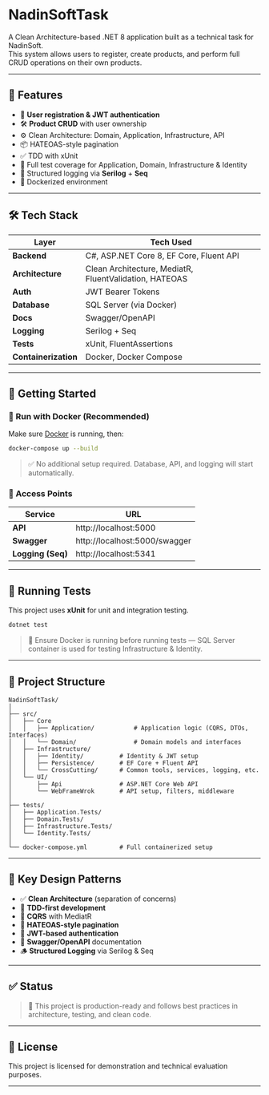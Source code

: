 # NadinSoftTask

A Clean Architecture-based .NET 8 application built as a technical task for NadinSoft.  
This system allows users to register, create products, and perform full CRUD operations on their own products.

---

## 🚀 Features

- 🔐 **User registration & JWT authentication**
- 🛠️ **Product CRUD** with user ownership
- ⚙️ Clean Architecture: Domain, Application, Infrastructure, API
- 📦 HATEOAS-style pagination
- ✅ TDD with xUnit
- 🧪 Full test coverage for Application, Domain, Infrastructure & Identity
- 🧾 Structured logging via **Serilog** + **Seq**
- 🐳 Dockerized environment

---

## 🛠️ Tech Stack

| Layer        | Tech Used                                                |
|--------------|----------------------------------------------------------|
| **Backend**  | C#, ASP.NET Core 8, EF Core, Fluent API                  |
| **Architecture** | Clean Architecture, MediatR, FluentValidation, HATEOAS |
| **Auth**     | JWT Bearer Tokens                                        |
| **Database** | SQL Server (via Docker)                                  |
| **Docs**     | Swagger/OpenAPI                                          |
| **Logging**  | Serilog + Seq                                            |
| **Tests**    | xUnit, FluentAssertions                                  |
| **Containerization** | Docker, Docker Compose                          |

---

## 🧾 Getting Started

### 🐳 Run with Docker (Recommended)

Make sure [Docker](https://www.docker.com/) is running, then:

```bash
docker-compose up --build
```

> ✅ No additional setup required. Database, API, and logging will start automatically.

### 🔗 Access Points

| Service       | URL                             |
|---------------|----------------------------------|
| **API**       | http://localhost:5000            |
| **Swagger**   | http://localhost:5000/swagger    |
| **Logging (Seq)** | http://localhost:5341         |

---

## 🧪 Running Tests

This project uses **xUnit** for unit and integration testing.

```bash
dotnet test
```

> 🐳 Ensure Docker is running before running tests — SQL Server container is used for testing Infrastructure & Identity.

---

## 📂 Project Structure

```
NadinSoftTask/
│
├── src/
│   ├── Core          
│   │   ├── Application/           # Application logic (CQRS, DTOs, Interfaces)
│   │   └── Domain/                # Domain models and interfaces
│   ├── Infrastructure/
│   │   ├── Identity/          # Identity & JWT setup
│   │   ├── Persistence/       # EF Core + Fluent API
│   │   └── CrossCutting/      # Common tools, services, logging, etc.
│   └── UI/    
│       ├── Api                # ASP.NET Core Web API
│       └── WebFrameWrok       # API setup, filters, middleware
│
├── tests/
│   ├── Application.Tests/
│   ├── Domain.Tests/
│   ├── Infrastructure.Tests/
│   └── Identity.Tests/
│
└── docker-compose.yml         # Full containerized setup
```

---

## 📌 Key Design Patterns

- ✅ **Clean Architecture** (separation of concerns)
- 🧪 **TDD-first development**
- 🔁 **CQRS** with MediatR
- 🧭 **HATEOAS-style pagination**
- 🔐 **JWT-based authentication**
- 📄 **Swagger/OpenAPI** documentation
- 🪵 **Structured Logging** via Serilog & Seq

---

## ✅ Status

> 🔨 This project is production-ready and follows best practices in architecture, testing, and clean code.

---

## 📃 License

This project is licensed for demonstration and technical evaluation purposes.

---
